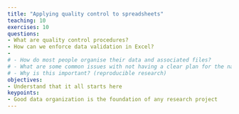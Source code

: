 ```yaml
---
title: "Applying quality control to spreadsheets"
teaching: 10
exercises: 10
questions:
- What are quality control procedures?
- How can we enforce data validation in Excel?
- 
# - How do most people organise their data and associated files?
# - What are some common issues with not having a clear plan for the naming and storage of files?
# - Why is this important? (reproducible research)
objectives:
- Understand that it all starts here
keypoints:
- Good data organization is the foundation of any research project
---
```


